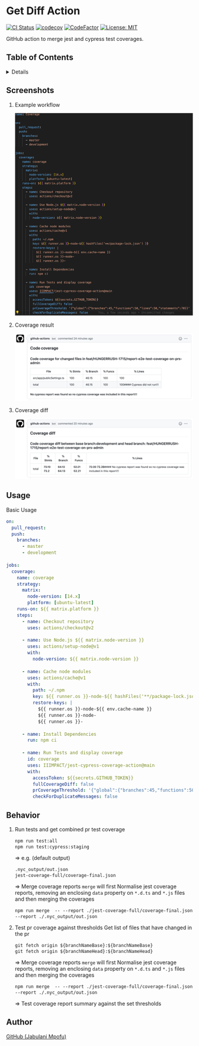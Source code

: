 # Get Diff Action

[![CI Status](https://github.com/technote-space/get-diff-action/workflows/CI/badge.svg)](https://github.com/technote-space/get-diff-action/actions)
[![codecov](https://codecov.io/gh/technote-space/get-diff-action/branch/master/graph/badge.svg)](https://codecov.io/gh/technote-space/get-diff-action)
[![CodeFactor](https://www.codefactor.io/repository/github/technote-space/get-diff-action/badge)](https://www.codefactor.io/repository/github/technote-space/get-diff-action)
[![License: MIT](https://img.shields.io/badge/License-MIT-blue.svg)](https://github.com/technote-space/get-diff-action/blob/master/LICENSE)

GitHub action to merge jest and cypress test coverages.

## Table of Contents

<!-- START doctoc generated TOC please keep comment here to allow auto update -->
<!-- DON'T EDIT THIS SECTION, INSTEAD RE-RUN doctoc TO UPDATE -->
<details>
<summary>Details</summary>

- [Screenshots](#screenshots)
- [Usage](#usage)
  - [Basic Usage](#basic-usage)
- [Behavior](#behavior)
- [Author](#author)

</details>
<!-- END doctoc generated TOC please keep comment here to allow auto update -->

## Screenshots
1. Example workflow

   ![Example workflow](workflow.png)
2. Coverage result

   ![Coverage result](result1.png)
3. Coverage diff

   ![Coverage diff](result.png)

## Usage
Basic Usage
```yaml
on:
  pull_request:
  push:
    branches:
      - master
      - development

jobs:
  coverage:
    name: coverage
    strategy:
      matrix:
        node-version: [14.x]
        platform: [ubuntu-latest]
    runs-on: ${{ matrix.platform }}
    steps:
      - name: Checkout repository
        uses: actions/checkout@v2

      - name: Use Node.js ${{ matrix.node-version }}
        uses: actions/setup-node@v1
        with:
          node-version: ${{ matrix.node-version }}

      - name: Cache node modules
        uses: actions/cache@v1
        with:
          path: ~/.npm
          key: ${{ runner.os }}-node-${{ hashFiles('**/package-lock.json') }}
          restore-keys: |
            ${{ runner.os }}-node-${{ env.cache-name }}
            ${{ runner.os }}-node-
            ${{ runner.os }}-

      - name: Install Dependencies
        run: npm ci

      - name: Run Tests and display coverage
        id: coverage
        uses: IIIMPACT/jest-cypress-coverage-action@main
        with:
          accessToken: ${{secrets.GITHUB_TOKEN}}
          fullCoverageDiff: false
          prCoverageThreshold: '{"global":{"branches":45,"functions":50,"lines":50,"statements":70}}'
          checkForDuplicateMessages: false
```

## Behavior
1. Run tests and get combined pr test coverage

   ```run shell scripts
   npm run test:all
   npm run test:cypress:staging
   ```
   =>
   e.g. (default output)
   ```file system
   .nyc_output/out.json
   jest-coverage-full/coverage-final.json
   ```
   =>
   Merge coverage reports
   `merge` will first Normalise jest coverage reports, removing an enclosing `data` property on `*.d.ts` and `*.js` files and then merging the coverages
   ```run shell script to merge coverages
   npm run merge  -- --report ./jest-coverage-full/coverage-final.json --report ./.nyc_output/out.json
   ```
   
3. Test pr coverage against thresholds
   Get list of files that have changed in the pr
   ```fetch the base branch and the head branch and get an array of their diff
   git fetch origin ${branchNameBase}:${branchNameBase}
   git fetch origin ${branchNameHead}:${branchNameHead}
   ```
   =>
   Merge coverage reports
   `merge` will first Normalise jest coverage reports, removing an enclosing `data` property on `*.d.ts` and `*.js` files and then merging the coverages
   ```run shell script to merge coverages
   npm run merge  -- --report ./jest-coverage-full/coverage-final.json --report ./.nyc_output/out.json
   ```
   =>
   Test coverage report summary against the set thresholds

## Author
[GitHub (Jabulani Mpofu)](https://github.com/jabulani404)
